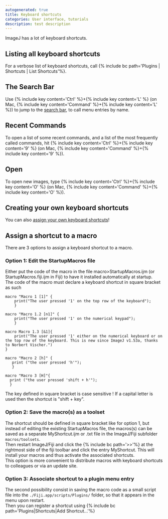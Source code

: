 ```yaml
---
autogenerated: true
title: Keyboard shortcuts
categories: User interface, tutorials
description: test description
---
```



ImageJ has a lot of keyboard shortcuts.

Listing all keyboard shortcuts
------------------------------

For a verbose list of keyboard shortcuts, call {% include bc path='Plugins | Shortcuts | List Shortcuts'%}.

The Search Bar
--------------

Use {% include key content='Ctrl' %}+{% include key content='L' %} (on Mac, {% include key content='Command' %}+{% include key content='L' %}) to jump to the [search bar](/learn/getting-started#the-search-bar), to call menu entries by name.

Recent Commands
---------------

To open a list of some recent commands, and a list of the most frequently called commands, hit {% include key content='Ctrl' %}+{% include key content='9' %} (on Mac, {% include key content='Command' %}+{% include key content='9' %}).

Open
----

To open new images, type {% include key content='Ctrl' %}+{% include key content='O' %} (on Mac, {% include key content='Command' %}+{% include key content='O' %}).

Creating your own keyboard shortcuts
------------------------------------

You can also [assign your own keyboard shortcuts](/ij/docs/guide/146-31.html#toc-Subsection-31.2)!

Assign a shortcut to a macro
----------------------------

There are 3 options to assign a keyboard shortcut to a macro.  

### Option 1: Edit the StartupMacros file

Either put the code of the macro in the file macro&gt;StartupMacros.ijm (or StartupMacros.fiji.ijm in Fiji) to have it installed automatically at startup.  
The code of the macro must declare a keyboard shortcut in square bracket as such

    macro "Macro 1 [1]" {
        print("The user pressed '1' on the top row of the keyboard");
        }

    macro "Macro 1.2 [n1]" {
        print("The user pressed '1' on the numerical keypad");
        }

    macro Macro 1.3 [&1]{
        print("The user pressed '1' either on the numerical keyboard or on the top row of the keyboard. This is new since ImageJ v1.53a, thanks to Norbert Vischer.")
    }

    macro "Macro 2 [h]" {
       print ("the user pressed 'h'");
       }

    macro "Macro 3 [H]"{
      print ("the user pressed 'shift + h'");
      }

The key defined in square bracket is case sensitive ! If a capital letter is used then the shortcut is "shift + key".

### Option 2: Save the macro(s) as a toolset

The shortcut should be defined in square bracket like for option 1, but instead of editing the existing StartupMacros file, the macros(s) can be saved as a separate MyShortcut.ijm or .txt file in the ImageJ/Fiji subfolder `macros/toolsets`.  
Then restart ImageJ/Fiji and click the {% include bc path='&gt;&gt;'%} at the rightmost side of the fiji toolbar and click the entry MyShortcut. This will install your macros and thus activate the associated shortcuts.  
This option is more convenient to distribute macros with keyboard shortcuts to colleagues or via an update site.

### Option 3: Associate shortcut to a plugin menu entry

The second possibility consist in saving the macro code as a small script file into the `./Fiji.app/scripts/Plugins/` folder, so that it appears in the menu upon restart.  
Then you can register a shortcut using {% include bc path='Plugins|Shortcuts|Add Shortcut...'%}

